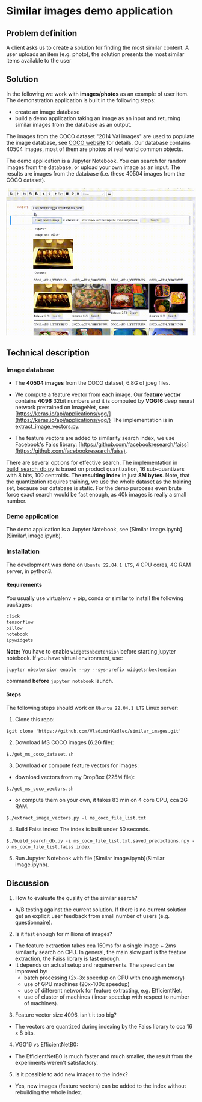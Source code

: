 # Similar images demo application
## Problem definition
A client asks us to create a solution for finding the most similar content. A user uploads an item (e.g. photo), the solution presents the most similar items available to the user

## Solution
In the following we work with **images/photos** as an example of user item. The demonstration application is built in the following steps:
- create an image database
- build a demo application taking an image as an input and returning similar images from the database as an output.

The images from the COCO dataset "2014 Val images" are used to populate the image database, see [COCO website](https://cocodataset.org) for details. Our database contains 40504 images, most of them are photos of real world common objects.

The demo application is a Jupyter Notebook. You can search for random images from the database, or upload your own image as an input. The results are images from the database (i.e. these 40504 images from the COCO dataset).

<img alt="Demo application" src="demo_example.gif" width="700">

## Technical description
### Image database
- The **40504 images** from the COCO dataset, 6.8G of jpeg files.

- We compute a feature vector from each image. Our **feature vector** contains
**4096** 32bit numbers and it is computed by **VGG16** deep neural network
pretrained on ImageNet, see:
[https://keras.io/api/applications/vgg/](https://keras.io/api/applications/vgg/)
The implementation is in [extract_image_vectors.py](extract_image_vectors.py).

- The feature vectors are added to similarity search index, we use Facebook's Faiss library: [https://github.com/facebookresearch/faiss](https://github.com/facebookresearch/faiss).

There are several options for effective search. The implementation in
[build_search_db.py](build_search_db.py) is based on product quantization, 16
sub-quantizers with 8 bits, 100 centroids. The **resulting index** in just
**8M bytes**.  Note, that the quantization requires training, we use the whole
dataset as the training set, because our database is static.  For the demo
purposes even brute force exact search would be fast enough, as 40k images is
really a small number.

### Demo application
The demo application is a Jupyter Notebook, see [Similar image.ipynb](Similar\ image.ipynb).

### Installation
The development was done on `Ubuntu 22.04.1 LTS`, 4 CPU cores, 4G RAM server, in python3.
#### Requirements
You usually use virtualenv + pip, conda or similar to install the following packages:
```
click
tensorflow
pillow
notebook
ipywidgets
```
**Note:** You have to enable `widgetsnbextension` before starting jupyter notebook. If you have virtual environment, use:
```
jupyter nbextension enable --py --sys-prefix widgetsnbextension
```
command **before** `jupyter notebook` launch.
#### Steps
The following steps should work on `Ubuntu 22.04.1 LTS` Linux server:
1. Clone this repo:
```
$git clone 'https://github.com/VladimirKadlec/similar_images.git'
```

2. Download MS COCO images (6.2G file):
```
$./get_ms_coco_dataset.sh
```

3. Download **or** compute feature vectors for images:
- download vectors from my DropBox (225M file):
```
$./get_ms_coco_vectors.sh
```
- or compute them on your own, it takes 83 min on 4 core CPU, cca 2G RAM.
```
$./extract_image_vectors.py -l ms_coco_file_list.txt
```

4. Build Faiss index:
The index is built under 50 seconds.
```
$./build_search_db.py -i ms_coco_file_list.txt.saved_predictions.npy -o ms_coco_file_list.faiss.index
```

5. Run Jupyter Notebook with file [Similar image.ipynb](Similar image.ipynb).

## Discussion
1. How to evaluate the quality of the similar search?
- A/B testing against the current solution. If there is no current solution
  get an explicit user feedback from small number of users (e.g. questionnaire).

2. Is it fast enough for millions of images?
- The feature extraction takes cca 150ms for a single image  + 2ms similarity
  search on CPU. In general, the main slow part is the feature extraction, the
  Faiss library is fast enough.
- It depends on actual setup and requirements. The speed can be improved by:
  - batch processing (2x-3x speedup on CPU with enough memory)
  - use of GPU machines (20x-100x speedup)
  - use of different network for feature extracting, e.g. EfficientNet.
  - use of cluster of machines (linear speedup with respect to number of machines).

3. Feature vector size 4096, isn't it too big?
- The vectors are quantized during indexing by the Faiss library to cca 16 x 8 bits.

4. VGG16 vs EfficientNetB0:
- The EfficientNetB0 is much faster and much smaller, the result from the
  experiments weren't satisfactory.

5. Is it possible to add new images to the index?
- Yes, new images (feature vectors) can be added to the index without
  rebuilding the whole index.
